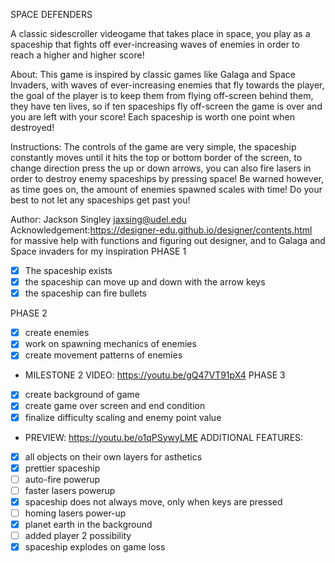 SPACE DEFENDERS

A classic sidescroller videogame that takes place in space, you play as a spaceship that fights off ever-increasing waves
of enemies in order to reach a higher and higher score!

About: This game is inspired by classic games like Galaga and Space Invaders, with waves of ever-increasing enemies
that fly towards the player, the goal of the player is to keep them from flying off-screen behind them, they have
ten lives, so if ten spaceships fly off-screen the game is over and you are left with your score! Each spaceship is
worth one point when destroyed!


Instructions: The controls of the game are very simple, the spaceship constantly moves until it hits the top or bottom
border of the screen, to change direction press the up or down arrows, you can also fire lasers in order to destroy
enemy spaceships by pressing space! Be warned however, as time goes on, the amount of enemies spawned scales with time!
Do your best to not let any spaceships get past you!

Author: Jackson Singley
        jaxsing@udel.edu
Acknowledgement:https://designer-edu.github.io/designer/contents.html
                for massive help with functions and figuring out designer,
                and to Galaga and Space invaders for my inspiration
PHASE 1

- [x] The spaceship exists
- [x] the spaceship can move up and down with the arrow keys
- [x] the spaceship can fire bullets

PHASE 2

- [x] create enemies
- [x] work on spawning mechanics of enemies
- [x] create movement patterns of enemies
- MILESTONE 2 VIDEO: https://youtu.be/gQ47VT91pX4
PHASE 3
- [x] create background of game
- [x] create game over screen and end condition
- [x] finalize difficulty scaling and enemy point value
- PREVIEW: https://youtu.be/o1qPSywyLME
ADDITIONAL FEATURES:
- [x] all objects on their own layers for asthetics
- [x] prettier spaceship
- [ ] auto-fire powerup
- [ ] faster lasers powerup
- [x] spaceship does not always move, only when keys are pressed
- [ ] homing lasers power-up
- [x] planet earth in the background
- [ ] added player 2 possibility
- [x] spaceship explodes on game loss
